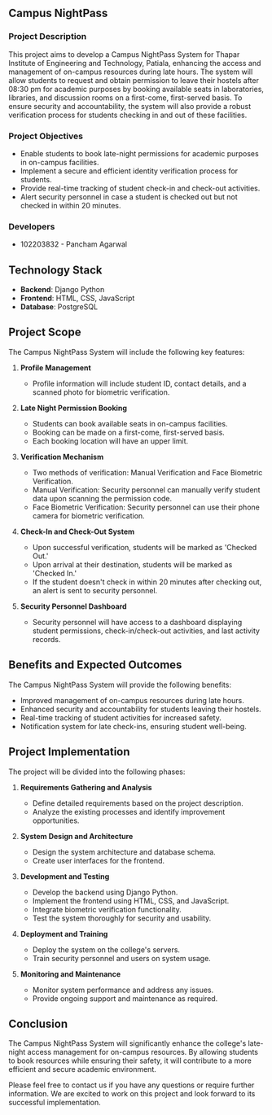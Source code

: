 ## Campus NightPass

### Project Description
This project aims to develop a Campus NightPass System for Thapar Institute of Engineering and Technology, Patiala,  enhancing the access and management of on-campus resources during late hours. The system will allow students to request and obtain permission to leave their hostels after 08:30 pm for academic purposes by booking available seats in laboratories, libraries, and discussion rooms on a first-come, first-served basis. To ensure security and accountability, the system will also provide a robust verification process for students checking in and out of these facilities.

### Project Objectives
- Enable students to book late-night permissions for academic purposes in on-campus facilities.
- Implement a secure and efficient identity verification process for students.
- Provide real-time tracking of student check-in and check-out activities.
- Alert security personnel in case a student is checked out but not checked in within 20 minutes.

### Developers
- 102203832 - Pancham Agarwal 

## Technology Stack

- **Backend**: Django Python
- **Frontend**: HTML, CSS, JavaScript
- **Database**: PostgreSQL

## Project Scope

The Campus NightPass System will include the following key features:

1. **Profile Management**
   - Profile information will include student ID, contact details, and a scanned photo for biometric verification.

2. **Late Night Permission Booking**
   - Students can book available seats in on-campus facilities.
   - Booking can be made on a first-come, first-served basis.
   - Each booking location will have an upper limit.
   
3. **Verification Mechanism** 
   - Two methods of verification: Manual Verification and Face Biometric Verification.
   - Manual Verification: Security personnel can manually verify student data upon scanning the permission code.
   - Face Biometric Verification: Security personnel can use their phone camera for biometric verification.
   
4. **Check-In and Check-Out System**
   - Upon successful verification, students will be marked as 'Checked Out.'
   - Upon arrival at their destination, students will be marked as 'Checked In.'
   - If the student doesn't check in within 20 minutes after checking out, an alert is sent to security personnel.
   
5. **Security Personnel Dashboard**
   - Security personnel will have access to a dashboard displaying student permissions, check-in/check-out activities, and last activity records.

## Benefits and Expected Outcomes

The Campus NightPass System will provide the following benefits:

- Improved management of on-campus resources during late hours.
- Enhanced security and accountability for students leaving their hostels.
- Real-time tracking of student activities for increased safety.
- Notification system for late check-ins, ensuring student well-being.

## Project Implementation

The project will be divided into the following phases:

1. **Requirements Gathering and Analysis** 
   - Define detailed requirements based on the project description.
   - Analyze the existing processes and identify improvement opportunities.

2. **System Design and Architecture** 
   - Design the system architecture and database schema.
   - Create user interfaces for the frontend.

3. **Development and Testing**
   - Develop the backend using Django Python.
   - Implement the frontend using HTML, CSS, and JavaScript.
   - Integrate biometric verification functionality.
   - Test the system thoroughly for security and usability.

4. **Deployment and Training** 
   - Deploy the system on the college's servers.
   - Train security personnel and users on system usage.

5. **Monitoring and Maintenance**
   - Monitor system performance and address any issues.
   - Provide ongoing support and maintenance as required.

## Conclusion

The Campus NightPass System will significantly enhance the college's late-night access management for on-campus resources. By allowing students to book resources while ensuring their safety, it will contribute to a more efficient and secure academic environment.

Please feel free to contact us if you have any questions or require further information. We are excited to work on this project and look forward to its successful implementation.
